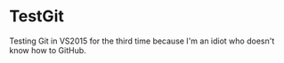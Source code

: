 # TestGit
Testing Git in VS2015 for the third time because I'm an idiot who doesn't know how to GitHub.
